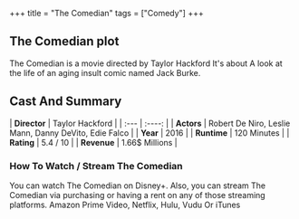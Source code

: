 +++
title = "The Comedian"
tags = ["Comedy"]
+++
## The Comedian plot
The Comedian is a movie directed by Taylor Hackford It's about A look at the life of an aging insult comic named Jack Burke.
## Cast And Summary
| **Director**      | Taylor Hackford |
    | :---        |    :----:   |
    |  **Actors** | Robert De Niro, Leslie Mann, Danny DeVito, Edie Falco |
    | **Year**   | 2016    |
    |  **Runtime** | 120 Minutes |
    |  **Rating** | 5.4 / 10 | 
    |  **Revenue** | 1.66$ Millions |
### How To Watch / Stream The Comedian
You can watch The Comedian on Disney+.
Also, you can stream The Comedian via purchasing or having a rent on any of those streaming platforms.
Amazon Prime Video, Netflix, Hulu, Vudu Or iTunes